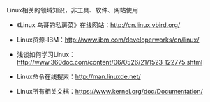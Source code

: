 Linux相关的领域知识，非工具、软件、网站使用

- 《Linux 鸟哥的私房菜》在线网站：http://cn.linux.vbird.org/

- Linux资源-IBM：http://www.ibm.com/developerworks/cn/linux/

- 浅谈如何学习Linux：http://www.360doc.com/content/06/0526/21/1523_122775.shtml

- Linux命令在线搜索：http://man.linuxde.net/

- Linux所有相关文档：https://www.kernel.org/doc/Documentation/
